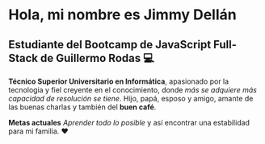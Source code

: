 # Hola, mi nombre es Jimmy Dellán

## Estudiante del Bootcamp de JavaScript Full-Stack de Guillermo Rodas 💻

**Técnico Superior Universitario en Informática**, apasionado por la tecnologia y fiel creyente en el conocimiento, donde *más se adquiere más capacidad de resolución se tiene*. Hijo, papá, esposo y amigo, amante de las buenas charlas y también del **buen café**.

**Metas actuales** *Aprender todo lo posible* y así encontrar una estabilidad para mi familia. ❤️
